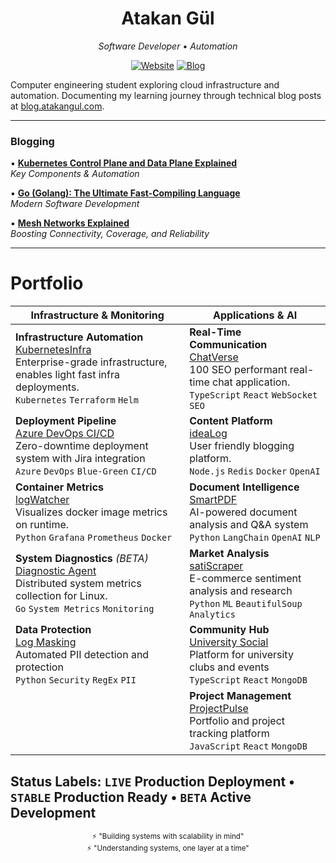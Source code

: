 <div align="center">
  <h1>Atakan Gül</h1>
  <p><em>Software Developer • Automation</em></p>

  [![Website](https://img.shields.io/badge/Website-atakangul.com-blue?style=flat-square&logo=google-chrome)](https://www.atakangul.com)
  [![Blog](https://img.shields.io/badge/Blog-blog.atakangul.com-orange?style=flat-square&logo=rss)](https://blog.atakangul.com)
</div>

Computer engineering student exploring cloud infrastructure and automation. Documenting my learning journey through technical blog posts at [blog.atakangul.com](https://blog.atakangul.com).

---


### Blogging 

▪️ [**Kubernetes Control Plane and Data Plane Explained**](https://atakangul.com/blogs/kubernetes-control-data-plane)  
   _Key Components & Automation_

▪️ [**Go (Golang): The Ultimate Fast-Compiling Language**](https://atakangul.com/blogs/go-golang-fast-compilation)  
   _Modern Software Development_

▪️ [**Mesh Networks Explained**](https://atakangul.com/blogs/mesh-networks-boost-connectivity-reliability)  
   _Boosting Connectivity, Coverage, and Reliability_

---
# Portfolio

| Infrastructure & Monitoring | Applications & AI |
|---------------------------|-------------------|
| **Infrastructure Automation** <br>[KubernetesInfra](https://kubernetes-infra.atakangul.com/)<br>Enterprise-grade infrastructure, enables light fast infra deployments.<br>`Kubernetes` `Terraform` `Helm` | **Real-Time Communication**<br>[ChatVerse](https://chat.atakangul.com/)<br>100 SEO performant real-time chat application.<br>`TypeScript` `React` `WebSocket` `SEO` |
| **Deployment Pipeline**<br>[Azure DevOps CI/CD](https://atakangul.com/blogs/nevotek-internship-ci-cd-experience)<br>Zero-downtime deployment system with Jira integration<br>`Azure` `DevOps` `Blue-Green` `CI/CD` | **Content Platform**<br>[ideaLog](https://atakangul.com)<br>User friendly blogging platform.<br>`Node.js` `Redis` `Docker` `OpenAI` |
| **Container Metrics**<br>[logWatcher](https://atakangul.com/blogs/logwatcher-simplifying-docker-image-monitoring)<br>Visualizes docker image metrics on runtime.<br>`Python` `Grafana` `Prometheus` `Docker` | **Document Intelligence**<br>[SmartPDF](smartpdf.onrender.com/)<br>AI-powered document analysis and Q&A system<br>`Python` `LangChain` `OpenAI` `NLP` |
| **System Diagnostics** *(BETA)*<br>[Diagnostic Agent](https://github.com/AtakanG7/linux-diagnostic-agent)<br>Distributed system metrics collection for Linux.<br>`Go` `System Metrics` `Monitoring` | **Market Analysis**<br>[satiScraper](https://satiscraper.onrender.com/)<br>E-commerce sentiment analysis and research<br>`Python` `ML` `BeautifulSoup` `Analytics` |
| **Data Protection**<br>[Log Masking](https://github.com/AtakanG7/enhanced-log-masking)<br>Automated PII detection and protection<br>`Python` `Security` `RegEx` `PII` | **Community Hub**<br>[University Social](https://github.com/AtakanG7/bilgililerpaylasiyor)<br>Platform for university clubs and events<br>`TypeScript` `React` `MongoDB` |
| | **Project Management**<br>[ProjectPulse](https://sprojects.live/)<br>Portfolio and project tracking platform<br>`JavaScript` `React` `MongoDB` |

**Status Labels:** `LIVE` Production Deployment • `STABLE` Production Ready • `BETA` Active Development
---

<div align="center">
  <sub>⚡ "Building systems with scalability in mind" </sub>
</div>

<div align="center">
  <sub>⚡ "Understanding systems, one layer at a time"</sub>
</div>
